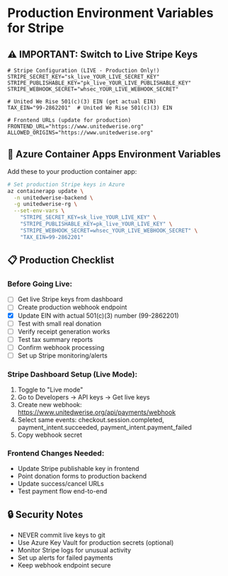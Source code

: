# Production Environment Variables for Stripe

## ⚠️ IMPORTANT: Switch to Live Stripe Keys

```env
# Stripe Configuration (LIVE - Production Only!)
STRIPE_SECRET_KEY="sk_live_YOUR_LIVE_SECRET_KEY"
STRIPE_PUBLISHABLE_KEY="pk_live_YOUR_LIVE_PUBLISHABLE_KEY" 
STRIPE_WEBHOOK_SECRET="whsec_YOUR_LIVE_WEBHOOK_SECRET"

# United We Rise 501(c)(3) EIN (get actual EIN)
TAX_EIN="99-2862201"  # United We Rise 501(c)(3) EIN

# Frontend URLs (update for production)
FRONTEND_URL="https://www.unitedwerise.org"
ALLOWED_ORIGINS="https://www.unitedwerise.org"
```

## 🔧 Azure Container Apps Environment Variables

Add these to your production container app:

```bash
# Set production Stripe keys in Azure
az containerapp update \
  -n unitedwerise-backend \
  -g unitedwerise-rg \
  --set-env-vars \
    "STRIPE_SECRET_KEY=sk_live_YOUR_LIVE_KEY" \
    "STRIPE_PUBLISHABLE_KEY=pk_live_YOUR_LIVE_KEY" \
    "STRIPE_WEBHOOK_SECRET=whsec_YOUR_LIVE_WEBHOOK_SECRET" \
    "TAX_EIN=99-2862201"
```

## 📋 Production Checklist

### Before Going Live:
- [ ] Get live Stripe keys from dashboard
- [ ] Create production webhook endpoint
- [x] Update EIN with actual 501(c)(3) number (99-2862201)
- [ ] Test with small real donation
- [ ] Verify receipt generation works
- [ ] Test tax summary reports
- [ ] Confirm webhook processing
- [ ] Set up Stripe monitoring/alerts

### Stripe Dashboard Setup (Live Mode):
1. Toggle to "Live mode" 
2. Go to Developers → API keys → Get live keys
3. Create new webhook: https://www.unitedwerise.org/api/payments/webhook
4. Select same events: checkout.session.completed, payment_intent.succeeded, payment_intent.payment_failed
5. Copy webhook secret

### Frontend Changes Needed:
- Update Stripe publishable key in frontend
- Point donation forms to production backend
- Update success/cancel URLs
- Test payment flow end-to-end

## 🔒 Security Notes

- NEVER commit live keys to git
- Use Azure Key Vault for production secrets (optional)
- Monitor Stripe logs for unusual activity
- Set up alerts for failed payments
- Keep webhook endpoint secure